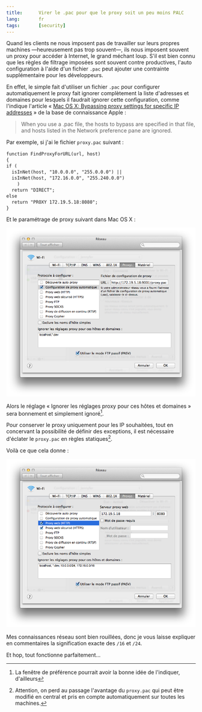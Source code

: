 ```yaml
---
title:      Virer le .pac pour que le proxy soit un peu moins PALC
lang:       fr
tags:       [security]
---
```


Quand les clients ne nous imposent pas de travailler sur leurs propres machines —heureusement pas trop souvent—, ils nous imposent souvent un proxy pour accéder à Internet, le grand méchant loup. S'il est bien connu que les règles de filtrage imposées sont souvent contre productives, l'auto configuration à l'aide d'un fichier `.pac` peut ajouter une contrainte supplémentaire pour les développeurs.

En effet, le simple fait d'utiliser un fichier `.pac` pour configurer automatiquement le proxy fait ignorer complètement la liste d'adresses et domaines pour lesquels il faudrait ignorer cette configuration, comme l'indique l'article « [Mac OS X: Bypassing proxy settings for specific IP addresses](http://support.apple.com/kb/ht4654) » de la base de connaissance Apple :

> When you use a .pac file, the hosts to bypass are specified in that file, and hosts listed in the Network preference pane are ignored.

Par exemple, si j'ai le fichier `proxy.pac` suivant :

```
function FindProxyForURL(url, host)
{
if (
  isInNet(host, "10.0.0.0", "255.0.0.0") ||
  isInNet(host, "172.16.0.0", "255.240.0.0")
    )
  return "DIRECT";
else
  return "PROXY 172.19.5.18:8080";
}
```

Et le paramétrage de proxy suivant dans Mac OS X :

![](configuration-de-proxy-automatique-sur-mac.png)

Alors le réglage « Ignorer les réglages proxy pour ces hôtes et domaines » sera bonnement et simplement ignoré[^1].

Pour conserver le proxy uniquement pour les IP souhaitées, tout en concervant la possibilité de définir des exceptions, il est nécessaire d'éclater le `proxy.pac` en règles statiques[^2].

Voilà ce que cela donne :

![](configuration-de-proxy-manuelle-sur-mac.png)

Mes connaissances réseau sont bien rouillées, donc je vous laisse expliquer en commentaires la signification exacte des `/16` et `/24`.

Et hop, tout fonctionne parfaitement…

[^1]: La fenêtre de préférence pourrait avoir la bonne idée de l'indiquer, d'ailleurs

[^2]: Attention, on perd au passage l'avantage du `proxy.pac` qui peut être modifié en central et pris en compte automatiquement sur toutes les machines.
